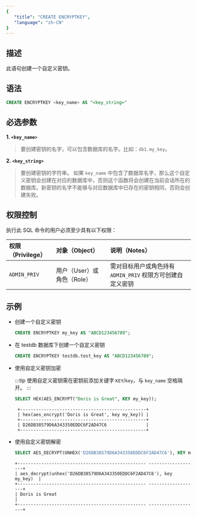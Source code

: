 ```yaml
---
{
   "title": "CREATE ENCRYPTKEY",
   "language": "zh-CN"
}
---
```


## 描述

此语句创建一个自定义密钥。

## 语法

```sql
CREATE ENCRYPTKEY <key_name> AS "<key_string>"
```

## 必选参数

**1. `<key_name>`**

> 要创建密钥的名字，可以包含数据库的名字。比如：`db1.my_key`。


**2. `<key_string>`**

> 要创建密钥的字符串。
> 如果 `key_name` 中包含了数据库名字，那么这个自定义密钥会创建在对应的数据库中，否则这个函数将会创建在当前会话所在的数据库。新密钥的名字不能够与对应数据库中已存在的密钥相同，否则会创建失败。

## 权限控制

执行此 SQL 命令的用户必须至少具有以下权限：

| 权限（Privilege） | 对象（Object）          | 说明（Notes）                            |
|:--------------|:--------------------|:-------------------------------------|
| `ADMIN_PRIV`  | 用户（User）或 角色（Role） | 需对目标用户或角色持有 `ADMIN_PRIV` 权限方可创建自定义密钥 |

## 示例

- 创建一个自定义密钥

    ```sql
    CREATE ENCRYPTKEY my_key AS "ABCD123456789";
    ```

- 在 testdb 数据库下创建一个自定义密钥

    ```sql
    CREATE ENCRYPTKEY testdb.test_key AS "ABCD123456789";
    ```

- 使用自定义密钥加密

  :::tip
  使用自定义密钥需在密钥前添加关键字 `KEY`/`key`，与 `key_name` 空格隔开。
  :::

    ```sql
   SELECT HEX(AES_ENCRYPT("Doris is Great", KEY my_key));
   ```
   ```text
    +------------------------------------------------+
    | hex(aes_encrypt('Doris is Great', key my_key)) |
    +------------------------------------------------+
    | D26DB38579D6A343350EDDC6F2AD47C6               |
    +------------------------------------------------+
   ```

- 使用自定义密钥解密

   ```sql
   SELECT AES_DECRYPT(UNHEX('D26DB38579D6A343350EDDC6F2AD47C6'), KEY my_key);
   ```
   ```text
   +------------------------------------------------- -------------------+
   | aes_decrypt(unhex('D26DB38579D6A343350EDDC6F2AD47C6'), key my_key)  |
   +------------------------------------------------- -------------------+
   | Doris is Great                                                      |
   +------------------------------------------------- -------------------+
   ```


